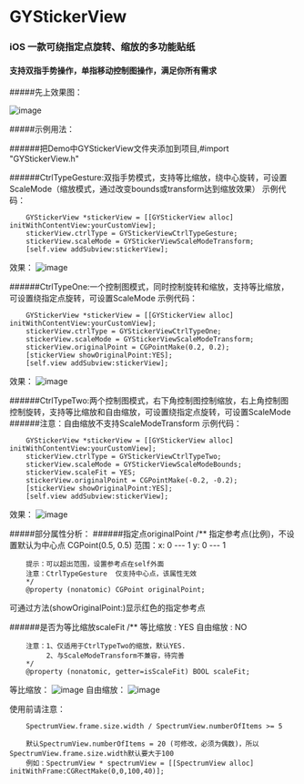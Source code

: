 # GYStickerView
### iOS 一款可绕指定点旋转、缩放的多功能贴纸
#### 支持双指手势操作，单指移动控制图操作，满足你所有需求


#####先上效果图：

![image](https://github.com/HuangGY1993/GYStickerView/blob/master/res/GYStickerView.gif)


#####示例用法：

######把Demo中GYStickerView文件夹添加到项目,#import "GYStickerView.h"

######CtrlTypeGesture:双指手势模式，支持等比缩放，绕中心旋转，可设置ScaleMode（缩放模式，通过改变bounds或transform达到缩放效果）
示例代码：

        GYStickerView *stickerView = [[GYStickerView alloc] initWithContentView:yourCustomView];
        stickerView.ctrlType = GYStickerViewCtrlTypeGesture;
        stickerView.scaleMode = GYStickerViewScaleModeTransform;
        [self.view addSubview:stickerView];
效果：
![image](https://github.com/HuangGY1993/GYStickerView/blob/master/res/CtrlTypeGesture.png)
 
 
######CtrlTypeOne:一个控制图模式，同时控制旋转和缩放，支持等比缩放，可设置绕指定点旋转，可设置ScaleMode
示例代码：

        GYStickerView *stickerView = [[GYStickerView alloc] initWithContentView:yourCustomView];
        stickerView.ctrlType = GYStickerViewCtrlTypeOne;
        stickerView.scaleMode = GYStickerViewScaleModeTransform;
        stickerView.originalPoint = CGPointMake(0.2, 0.2);
        [stickerView showOriginalPoint:YES];
        [self.view addSubview:stickerView];
效果：
![image](https://github.com/HuangGY1993/GYStickerView/blob/master/res/CtrlTypeOne.png)
 
 
######CtrlTypeTwo:两个控制图模式，右下角控制图控制缩放，右上角控制图控制旋转，支持等比缩放和自由缩放，可设置绕指定点旋转，可设置ScaleMode
######注意：自由缩放不支持ScaleModeTransform
示例代码：

        GYStickerView *stickerView = [[GYStickerView alloc] initWithContentView:yourCustomView];
        stickerView.ctrlType = GYStickerViewCtrlTypeTwo;
        stickerView.scaleMode = GYStickerViewScaleModeBounds;
        stickerView.scaleFit = YES;
        stickerView.originalPoint = CGPointMake(-0.2, -0.2);
        [stickerView showOriginalPoint:YES];
        [self.view addSubview:stickerView];
效果：
![image](https://github.com/HuangGY1993/GYStickerView/blob/master/res/CtrlTypeTwo.png)

 
 
 
 
#####部分属性分析：
######指定点originalPoint
        /**
        指定参考点(比例)，不设置默认为中心点 CGPoint(0.5, 0.5)
        范围：x: 0 --- 1
             y: 0 --- 1

        提示：可以超出范围，设置参考点在self外面
        注意：CtrlTypeGesture  仅支持中心点，该属性无效
        */
        @property (nonatomic) CGPoint originalPoint;
可通过方法(showOriginalPoint:)显示红色的指定参考点

######是否为等比缩放scaleFit
        /**
        等比缩放 : YES
        自由缩放 : NO

        注意：1、仅适用于CtrlTypeTwo的缩放，默认YES.  
             2、与ScaleModeTransform不兼容，待完善
        */
        @property (nonatomic, getter=isScaleFit) BOOL scaleFit;
等比缩放：
![image](https://github.com/HuangGY1993/GYStickerView/blob/master/res/CtrlTypeTwo.png)
自由缩放：
![image](https://github.com/HuangGY1993/GYStickerView/blob/master/res/CtrlTypeTwo.png)


使用前请注意：

        SpectrumView.frame.size.width / SpectrumView.numberOfItems >= 5

        默认SpectrumView.numberOfItems = 20 (可修改，必须为偶数)，所以SpectrumView.frame.size.width默认要大于100
        例如：SpectrumView * spectrumView = [[SpectrumView alloc] initWithFrame:CGRectMake(0,0,100,40)];
